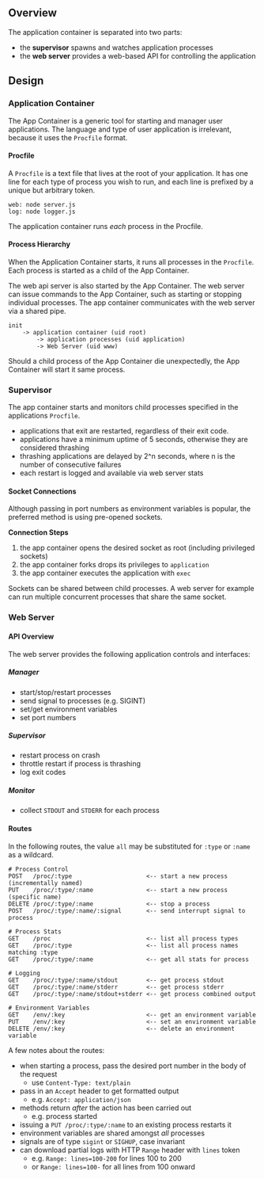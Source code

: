 ## Overview

The application container is separated into two parts:

- the **supervisor** spawns and watches application processes
- the **web server** provides a web-based API for controlling the application

## Design

### Application Container

The App Container is a generic tool for starting and manager user applications.
The language and type of user application is irrelevant,
because it uses the `Procfile` format.

#### Procfile

A `Procfile` is a text file that lives at the root of your application.
It has one line for each type of process you wish to run,
and each line is prefixed by a unique but arbitrary token.

    web: node server.js
    log: node logger.js

The application container runs _each_ process in the Procfile.

#### Process Hierarchy

When the Application Container starts,
it runs all processes in the `Procfile`.
Each process is started as a child of the App Container.

The web api server is also started by the App Container.
The web server can issue commands to the App Container,
such as starting or stopping individual processes.
The app container communicates with the web server via a shared pipe.

    init
        -> application container (uid root)
            -> application processes (uid application)
            -> Web Server (uid www)

Should a child process of the App Container die unexpectedly,
the App Container will start it same process.

### Supervisor

The app container starts and monitors child processes specified in the applications `Procfile`.

- applications that exit are restarted, regardless of their exit code.
- applications have a minimum uptime of 5 seconds, otherwise they are considered thrashing
- thrashing applications are delayed by 2^n seconds, where n is the number of consecutive failures
- each restart is logged and available via web server stats

#### Socket Connections

Although passing in port numbers as environment variables is popular,
the preferred method is using pre-opened sockets.

**Connection Steps**

1. the app container opens the desired socket as root (including privileged sockets)
2. the app container forks drops its privileges to `application`
3. the app container executes the application with `exec`

Sockets can be shared between child processes.
A web server for example can run multiple concurrent processes that share the same socket.

### Web Server

#### API Overview

The web server provides the following application controls and interfaces:

##### Manager

- start/stop/restart processes
- send signal to processes (e.g. SIGINT)
- set/get environment variables
- set port numbers

##### Supervisor

- restart process on crash
- throttle restart if process is thrashing
- log exit codes

##### Monitor

- collect `STDOUT` and `STDERR` for each process

#### Routes

In the following routes, the value `all` may be substituted for `:type` or `:name` as a wildcard.

    # Process Control
    POST   /proc/:type                     <-- start a new process (incrementally named)
    PUT    /proc/:type/:name               <-- start a new process (specific name)
    DELETE /proc/:type/:name               <-- stop a process
    POST   /proc/:type/:name/:signal       <-- send interrupt signal to process
    
    # Process Stats
    GET    /proc                           <-- list all process types
    GET    /proc/:type                     <-- list all process names matching :type
    GET    /proc/:type/:name               <-- get all stats for process
    
    # Logging
    GET    /proc/:type/:name/stdout        <-- get process stdout
    GET    /proc/:type/:name/stderr        <-- get process stderr
    GET    /proc/:type/:name/stdout+stderr <-- get process combined output
    
    # Environment Variables
    GET    /env/:key                       <-- get an environment variable
    PUT    /env/:key                       <-- set an environment variable
    DELETE /env/:key                       <-- delete an environment variable

A few notes about the routes:

- when starting a process, pass the desired port number in the body of the request
    - use `Content-Type: text/plain`
- pass in an `Accept` header to get formatted output
    - e.g. `Accept: application/json`
- methods return _after_ the action has been carried out
    - e.g. process started
- issuing a `PUT /proc/:type/:name` to an existing process restarts it
- environment variables are shared amongst _all_ processes
- signals are of type `sigint` or `SIGHUP`, case invariant
- can download partial logs with HTTP `Range` header with `lines` token
    - e.g. `Range: lines=100-200` for lines 100 to 200
    - or `Range: lines=100-` for all lines from 100 onward








